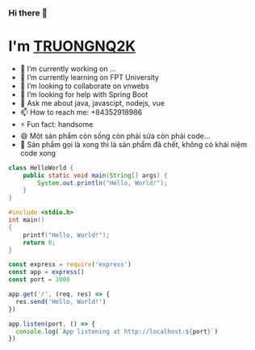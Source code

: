
### Hi there 👋


# I'm [TRUONGNQ2K](https://www.facebook.com/truongnq2k/)


- 🔭 I’m currently working on ...
- 🌱 I’m currently learning on FPT University
- 👯 I’m looking to collaborate on vnwebs
- 🤔 I’m looking for help with Spring Boot
- 💬 Ask me about java, javascipt, nodejs, vue
- 📫 How to reach me: +84352918986
- ⚡ Fun fact: handsome
- 😄 Một sản phẩm còn sống còn phải sửa còn phải code... 
- 🌱 Sản phẩm gọi là xong thì là sản phẩm đã chết, không có khái niệm code xong

```java
class HelloWorld {
    public static void main(String[] args) {
        System.out.println("Hello, World!"); 
    }
}
```

```cpp
#include <stdio.h>    
int main()
{ 
    printf("Hello, World!");
    return 0;
}
```
```javascript
const express = require('express')
const app = express()
const port = 3000

app.get('/', (req, res) => {
  res.send('Hello, World!')
})

app.listen(port, () => {
  console.log(`App listening at http://localhost:${port}`)
})
```
